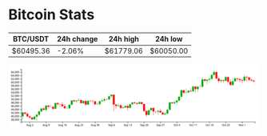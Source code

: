 # Bitcoin Stats

BTC/USDT|24h change|24h high|24h low|
|---|---|---|---|
|$60495.36|-2.06%|$61779.06|$60050.00|

<img src="./chart.svg">

